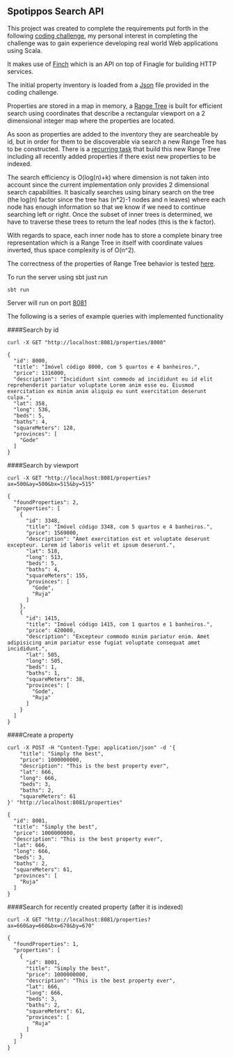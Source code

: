 ## Spotippos Search API

This project was created to complete the requirements put forth in the following [coding challenge](https://github.com/VivaReal/code-challenge/blob/master/backend.md), my personal interest in completing the challenge was to gain experience developing real world Web applications using Scala.

It makes use of [Finch](https://github.com/finagle/finch) which is an API on top of Finagle for building HTTP services.

The initial property inventory is loaded from a [Json](https://github.com/lcguerrerocovo/spotippos/blob/master/properties.json) file provided in the coding challenge.

Properties are stored in a map in memory, a [Range Tree](https://en.wikipedia.org/wiki/Range_tree) is built for efficient search using coordinates that describe a rectangular viewport on a 2 dimensional integer map where the properties are located.

As soon as properties are added to the inventory they are searcheable by id, but in order for them to be discoverable via search a new Range Tree has to be constructed. There is a [recurring task](https://github.com/lcguerrerocovo/spotippos/blob/master/src/main/scala/com/vivareal/spotippos/Main.scala#L71-L77) that build this new Range Tree including all recently added properties if there exist new properties to be indexed.

The search efficiency is O(log(n)+k) where dimension is not taken into account since the current implementation only provides 2 dimensional search capabilities. It basically searches using binary search on the tree (the log(n) factor since the tree has (n*2)-1 nodes and n leaves) where each node has enough information so that we know if we need to continue searching left or right. Once the subset of inner trees is determined, we have to traverse these trees to return the leaf nodes (this is the k factor). 

With regards to space, each inner node has to store a complete binary tree representation which is a Range Tree in itself with coordinate values inverted, thus space complexity is of O(n^2).

The correctness of the properties of Range Tree behavior is tested [here](https://github.com/lcguerrerocovo/spotippos/blob/master/src/test/scala/com/vivareal/spotippos/RangeTreeSpec.scala).

To run the server using sbt just run

```
sbt run
```

Server will run on port [8081](https://github.com/lcguerrerocovo/spotippos/blob/master/src/main/scala/com/vivareal/spotippos/Main.scala#L22)

The following is a series of example queries with implemented functionality

####Search by id

```
curl -X GET "http://localhost:8081/properties/8000"

```

```
{
  "id": 8000,
  "title": "Imóvel código 8000, com 5 quartos e 4 banheiros.",
  "price": 1316000,
  "description": "Incididunt sint commodo ad incididunt eu id elit reprehenderit pariatur voluptate Lorem anim esse eu. Eiusmod exercitation ex minim anim aliquip eu sunt exercitation deserunt culpa.",
  "lat": 358,
  "long": 536,
  "beds": 5,
  "baths": 4,
  "squareMeters": 128,
  "provinces": [
    "Gode"
  ]
}
```

####Search by viewport

```
curl -X GET "http://localhost:8081/properties?ax=500&ay=500&bx=515&by=515"
```

```
{
  "foundProperties": 2,
  "properties": [
    {
      "id": 3348,
      "title": "Imóvel código 3348, com 5 quartos e 4 banheiros.",
      "price": 1569000,
      "description": "Amet exercitation est et voluptate deserunt excepteur. Lorem id laboris velit et ipsum deserunt.",
      "lat": 518,
      "long": 513,
      "beds": 5,
      "baths": 4,
      "squareMeters": 155,
      "provinces": [
        "Gode",
        "Ruja"
      ]
    },
    {
      "id": 1415,
      "title": "Imóvel código 1415, com 1 quartos e 1 banheiros.",
      "price": 420000,
      "description": "Excepteur commodo minim pariatur enim. Amet adipisicing anim pariatur esse fugiat voluptate consequat amet incididunt.",
      "lat": 505,
      "long": 505,
      "beds": 1,
      "baths": 1,
      "squareMeters": 38,
      "provinces": [
        "Gode",
        "Ruja"
      ]
    }
  ]
}
```

####Create a property

```
curl -X POST -H "Content-Type: application/json" -d '{
    "title": "Simply the best",
    "price": 1000000000,
    "description": "This is the best property ever",
    "lat": 666,
    "long": 666,
    "beds": 3,
    "baths": 2,
    "squareMeters": 61
}' "http://localhost:8081/properties"
```

```
{
  "id": 8001,
  "title": "Simply the best",
  "price": 1000000000,
  "description": "This is the best property ever",
  "lat": 666,
  "long": 666,
  "beds": 3,
  "baths": 2,
  "squareMeters": 61,
  "provinces": [
    "Ruja"
  ]
}
```

####Search for recently created property (after it is indexed)

```
curl -X GET "http://localhost:8081/properties?ax=660&ay=660&bx=670&by=670"
```

```
{
  "foundProperties": 1,
  "properties": [
    {
      "id": 8001,
      "title": "Simply the best",
      "price": 1000000000,
      "description": "This is the best property ever",
      "lat": 666,
      "long": 666,
      "beds": 3,
      "baths": 2,
      "squareMeters": 61,
      "provinces": [
        "Ruja"
      ]
    }
  ]
}
```





  


